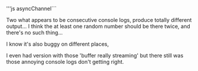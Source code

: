 '''js asyncChannel```

Two what appears to be consecutive console logs, produce totally different output... I think the at least one random number should be there twice, and there's no such thing...

I know it's also buggy on different places,

I even had version with those 'buffer really streaming' but there still was those annoying console logs don't getting right.
